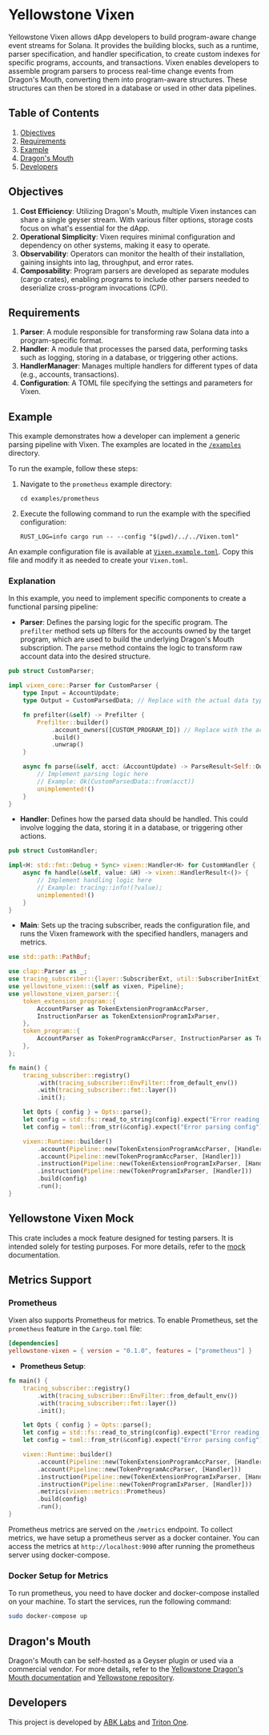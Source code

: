 # Yellowstone Vixen

Yellowstone Vixen allows dApp developers to build program-aware change event streams for Solana. It provides the building blocks, such as a runtime, parser specification, and handler specification, to create custom indexes for specific programs, accounts, and transactions. Vixen enables developers to assemble program parsers to process real-time change events from Dragon's Mouth, converting them into program-aware structures. These structures can then be stored in a database or used in other data pipelines.

## Table of Contents

1. [Objectives](#objectives)
2. [Requirements](#requirements)
3. [Example](#example)
4. [Dragon's Mouth](#dragonsmouth)
5. [Developers](#developers)

## Objectives

1. **Cost Efficiency**: Utilizing Dragon's Mouth, multiple Vixen instances can share a single geyser stream. With various filter options, storage costs focus on what's essential for the dApp.
2. **Operational Simplicity**: Vixen requires minimal configuration and dependency on other systems, making it easy to operate.
3. **Observability**: Operators can monitor the health of their installation, gaining insights into lag, throughput, and error rates.
4. **Composability**: Program parsers are developed as separate modules (cargo crates), enabling programs to include other parsers needed to deserialize cross-program invocations (CPI).

## Requirements

1. **Parser**: A module responsible for transforming raw Solana data into a program-specific format.
2. **Handler**: A module that processes the parsed data, performing tasks such as logging, storing in a database, or triggering other actions.
3. **HandlerManager**: Manages multiple handlers for different types of data (e.g., accounts, transactions).
4. **Configuration**: A TOML file specifying the settings and parameters for Vixen.

## Example

This example demonstrates how a developer can implement a generic parsing pipeline with Vixen. The examples are located in the [`/examples`](/examples) directory.

To run the example, follow these steps:

1. Navigate to the `prometheus` example directory:

   ```
   cd examples/prometheus
   ```

2. Execute the following command to run the example with the specified configuration:
   ```
   RUST_LOG=info cargo run -- --config "$(pwd)/../../Vixen.toml"
   ```

An example configuration file is available at [`Vixen.example.toml`](/Vixen.example.toml). Copy this file and modify it as needed to create your `Vixen.toml`.

### Explanation

In this example, you need to implement specific components to create a functional parsing pipeline:

- **Parser**: Defines the parsing logic for the specific program. The `prefilter` method sets up filters for the accounts owned by the target program, which are used to build the underlying Dragon's Mouth subscription. The `parse` method contains the logic to transform raw account data into the desired structure.

```rust
pub struct CustomParser;

impl vixen_core::Parser for CustomParser {
    type Input = AccountUpdate;
    type Output = CustomParsedData; // Replace with the actual data type

    fn prefilter(&self) -> Prefilter {
        Prefilter::builder()
            .account_owners([CUSTOM_PROGRAM_ID]) // Replace with the actual program ID
            .build()
            .unwrap()
    }

    async fn parse(&self, acct: &AccountUpdate) -> ParseResult<Self::Output> {
        // Implement parsing logic here
        // Example: Ok(CustomParsedData::from(acct))
        unimplemented!()
    }
}
```

- **Handler**: Defines how the parsed data should be handled. This could involve logging the data, storing it in a database, or triggering other actions.

```rust
pub struct CustomHandler;

impl<H: std::fmt::Debug + Sync> vixen::Handler<H> for CustomHandler {
    async fn handle(&self, value: &H) -> vixen::HandlerResult<()> {
        // Implement handling logic here
        // Example: tracing::info!(?value);
        unimplemented!()
    }
}
```

- **Main**: Sets up the tracing subscriber, reads the configuration file, and runs the Vixen framework with the specified handlers, managers and metrics.

```rust
use std::path::PathBuf;

use clap::Parser as _;
use tracing_subscriber::{layer::SubscriberExt, util::SubscriberInitExt};
use yellowstone_vixen::{self as vixen, Pipeline};
use yellowstone_vixen_parser::{
    token_extension_program::{
        AccountParser as TokenExtensionProgramAccParser,
        InstructionParser as TokenExtensionProgramIxParser,
    },
    token_program::{
        AccountParser as TokenProgramAccParser, InstructionParser as TokenProgramIxParser,
    },
};

fn main() {
    tracing_subscriber::registry()
        .with(tracing_subscriber::EnvFilter::from_default_env())
        .with(tracing_subscriber::fmt::layer())
        .init();

    let Opts { config } = Opts::parse();
    let config = std::fs::read_to_string(config).expect("Error reading config file");
    let config = toml::from_str(&config).expect("Error parsing config");

    vixen::Runtime::builder()
        .account(Pipeline::new(TokenExtensionProgramAccParser, [Handler]))
        .account(Pipeline::new(TokenProgramAccParser, [Handler]))
        .instruction(Pipeline::new(TokenExtensionProgramIxParser, [Handler]))
        .instruction(Pipeline::new(TokenProgramIxParser, [Handler]))
        .build(config)
        .run();
}
```

## Yellowstone Vixen Mock

This crate includes a mock feature designed for testing parsers. It is intended solely for testing purposes. For more details, refer to the [mock](crates/mock/README.md) documentation.

## Metrics Support

### Prometheus

Vixen also supports Prometheus for metrics. To enable Prometheus, set the `prometheus` feature in the `Cargo.toml` file:

```toml
[dependencies]
yellowstone-vixen = { version = "0.1.0", features = ["prometheus"] }
```

- **Prometheus Setup**:

```rust
fn main() {
    tracing_subscriber::registry()
        .with(tracing_subscriber::EnvFilter::from_default_env())
        .with(tracing_subscriber::fmt::layer())
        .init();

    let Opts { config } = Opts::parse();
    let config = std::fs::read_to_string(config).expect("Error reading config file");
    let config = toml::from_str(&config).expect("Error parsing config");

    vixen::Runtime::builder()
        .account(Pipeline::new(TokenExtensionProgramAccParser, [Handler]))
        .account(Pipeline::new(TokenProgramAccParser, [Handler]))
        .instruction(Pipeline::new(TokenExtensionProgramIxParser, [Handler]))
        .instruction(Pipeline::new(TokenProgramIxParser, [Handler]))
        .metrics(vixen::metrics::Prometheus)
        .build(config)
        .run();
}
```

Prometheus metrics are served on the `/metrics` endpoint. To collect metrics, we have setup a prometheus server as a docker container. You can access the metrics at `http://localhost:9090` after running the prometheus server using docker-compose.

### Docker Setup for Metrics

To run prometheus, you need to have docker and docker-compose installed on your machine. To start the services, run the following command:

```bash
sudo docker-compose up
```

## Dragon's Mouth

Dragon's Mouth can be self-hosted as a Geyser plugin or used via a commercial vendor. For more details, refer to the [Yellowstone Dragon's Mouth documentation](https://docs.triton.one/project-yellowstone/dragons-mouth-grpc-subscriptions) and [Yellowstone repository](https://github.com/rpcpool/yellowstone-grpc).

## Developers

This project is developed by [ABK Labs](https://abklabs.com/) and [Triton One](https://triton.one/).
